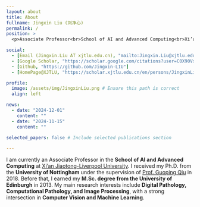 ```yaml
---
layout: about
title: About
fullname: Jingxin Liu (刘净心)
permalink: /
position: >
  <p>Associate Professor<br>School of AI and Advanced Computing<br>Xi’an Jiaotong-Liverpool University</p>

social:
  - [Email (Jingxin.Liu AT xjtlu.edu.cn), "mailto:Jingxin.Liu@xjtlu.edu.cn"]
  - [Google Scholar, "https://scholar.google.com/citations?user=C0X90VsAAAAJ&hl=en"]
  - [Github, "https://github.com/Jingxin-LIU"]
  - [HomePage@XJTLU, "https://scholar.xjtlu.edu.cn/en/persons/JingxinLiu"]

profile:
  image: /assets/img/JingxinLiu.png # Ensure this path is correct
  align: left

news:
  - date: "2024-12-01"
    content: ""
  - date: "2024-11-15"
    content: ""

selected_papers: false # Include selected publications section

---
```


I am currently an Associate Professor in the **School of AI and Advanced Computing** at [Xi’an Jiaotong-Liverpool University](https://www.xjtlu.edu.cn/). I received my Ph.D. from the **University of Nottingham** under the supervision of [Prof. Guoping Qiu](https://www.nottingham.edu.cn/en/about/university-leadership/university-leadership.aspx) in 2018. Before that, I earned my **M.Sc. degree from the University of Edinburgh** in 2013. My main research interests include **Digital Pathology, Computational Pathology, and Image Processing**, with a strong intersection in **Computer Vision and Machine Learning**.
